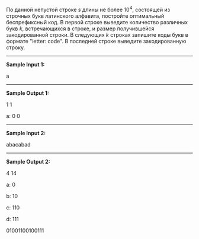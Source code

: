 По данной непустой строке $s$ длины не более $10^4$, состоящей из строчных букв латинского алфавита, постройте оптимальный беспрефиксный код. В первой строке выведите количество различных букв $k$, встречающихся в строке, и размер получившейся закодированной строки. В следующих $k$ строках запишите коды букв в формате "letter: code". В последней строке выведите закодированную строку.

***

**Sample Input 1:**

a

***

**Sample Output 1:**

1 1

a: 0
0


***

**Sample Input 2:**

abacabad

***

**Sample Output 2:**

4 14

a: 0

b: 10

c: 110

d: 111

01001100100111



